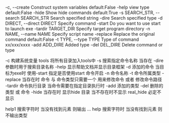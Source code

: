 -c, --create          Construct system variables default:False
-help                 view type default:False
-hide                 Show hide commands default:True
-s SEARCH_STR, --search SEARCH_STR
                      Search specified string
-dire                 Search specified type
-d DIRECT, --direct DIRECT
                      Specify command
-start                Do you want to use start to launch exe
-tardir TARGET_DIR    Specify target program directory
-n NAME, --name NAME  Specify script name
-replace              Replace the original command default:False
-t TYPE, --type TYPE  Type of command xx/xxx/xxxx
-add ADD_DIRE         Added type
-del DEL_DIRE         Delete command or type

-c 构建系统变量 tools 将所有目录加入tools中
-s 搜索指定命令名称  当存在 -dire 参数时用于搜索目录名称 
-help 显示帮助文档并显示目录框架
-d 添加的命令 当目标为exe时 使用-start 指定是否使用start 命令开启
-n 命令名称
-t 命令所属类型
-replace 当存在时 命令 与 命令类型只需要一个 用来修改命令 或者 修改命令路径
-tardir 命令执行目录 当命令需要在指定目录执行时
-add 添加的类型
-del 删除的类型 或 命令
-hide 当存在时 显示hide 目录 当不存在时不显示  real_hide 必定不显示

help1 搜索字符时 当没有找到元素 则输出 ...
help  搜索字符时 当没有找到元素 则不输出类型

